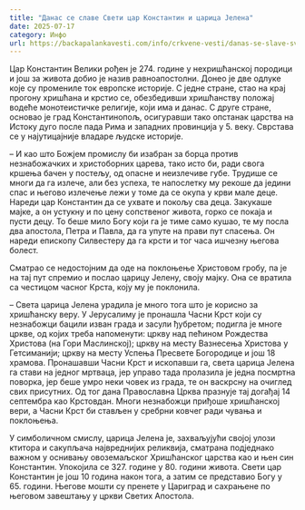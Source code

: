 ```yaml
---
title: "Данас се славе Свети цар Константин и царица Јелена"
date: 2025-07-17
category: Инфо
url: https://backapalankavesti.com/info/crkvene-vesti/danas-se-slave-sveti-car-konstantin-i-carica-jelena/
---
```


Цар Константин Велики рођен је 274. године у нехришћанској породици и још за живота добио је назив равноапостолни. Донео је две одлуке које су промениле ток европске историје. С једне стране, стао на крај прогону хришћана и крстио се, обезбедивши хришћанству положај водеће монотеистичке религије, који има и данас. С друге стране, основао је град Константинопољ, осигуравши тако опстанак царства на Истоку дуго после пада Рима и западних провинција у 5. веку. Сврстава се у најутицајније владаре људске историје.

– И као што Божјем промислу би изабран за борца против незнабожачких и христоборних царева, тако исто би, ради свога кршења бачен у постељу, од опасне и неизлечиве губе. Трудише се многи да га излече, али без успеха, те напослетку му рекоше да једини спас и његово излечење лежи у томе да се окупа у крви мале деце. Нареди цар Константин да се ухвате и покољу сва деца. Закукаше мајке, а он устукну и по цену сопственог живота, горко се покаја и пусти децу. То беше мило Богу који га је тиме само кушао, те му посла два апостола, Петра и Павла, да га упуте на прави пут спасења. Он нареди епископу Силвестеру да га крсти и тог часа ишчезну његова болест.

Сматрао се недостојним да оде на поклоњење Христовом гробу, па је на тај пут спремио и послао царицу Јелену, своју мајку. Она се вратила са честицом часног Крста, коју му је поклонила.

– Света царица Јелена урадила је много тога што је корисно за хришћанску веру. У Јерусалиму је пронашла Часни Крст који су незнабожци бацили изван града и засули ђубретом; подигла је многе цркве, од којих треба напоменути: цркву над пећином Рождества Христова (на Гори Маслинској); цркву на месту Вазнесења Христова у Гетсиманији; цркву на месту Успења Пресвете Богородице и још 18 храмова. Пронашавши Часни Крст и ископавши га, света царица Јелена га стави на једног мртваца, јер управо тада пролазила је једна посмртна поворка, јер беше умро неки човек из града, те он васкрсну на очиглед свих присутних. Од тог дана Православна Црква празнује тај догађај 14 септембра као Крстовдан. Многи незнабожци приђоше хришћанској вери, а Часни Крст би стављен у сребрни ковчег ради чувања и поклоњења.

У симболичном смислу, царица Јелена је, захваљујући својој улози ктитора и сакупљача највреднијих реликвија, сматрана подједнако важном у оснивању овоземаљског Хришћанског царства као и њен син Константин. Упокојила се 327. године у 80. години живота. Свети цар Константин је још 10 година након тога, а затим се представио Богу у 65. години. Његове мошти су пренете у Цариград и сахрањене по његовом завештању у цркви Светих Апостола.
